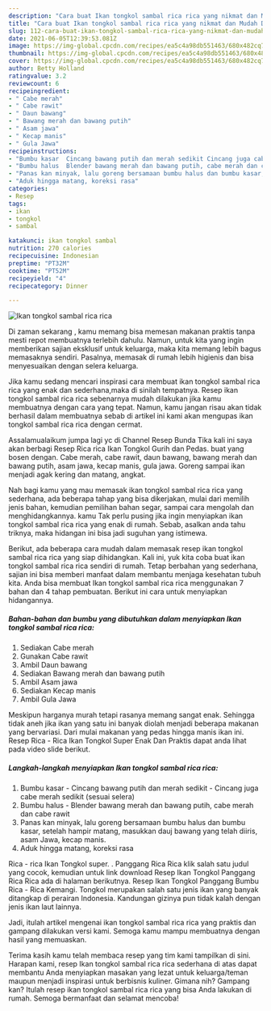 ```yaml
---
description: "Cara buat Ikan tongkol sambal rica rica yang nikmat dan Mudah Dibuat"
title: "Cara buat Ikan tongkol sambal rica rica yang nikmat dan Mudah Dibuat"
slug: 112-cara-buat-ikan-tongkol-sambal-rica-rica-yang-nikmat-dan-mudah-dibuat
date: 2021-06-05T12:39:53.081Z
image: https://img-global.cpcdn.com/recipes/ea5c4a98db551463/680x482cq70/ikan-tongkol-sambal-rica-rica-foto-resep-utama.jpg
thumbnail: https://img-global.cpcdn.com/recipes/ea5c4a98db551463/680x482cq70/ikan-tongkol-sambal-rica-rica-foto-resep-utama.jpg
cover: https://img-global.cpcdn.com/recipes/ea5c4a98db551463/680x482cq70/ikan-tongkol-sambal-rica-rica-foto-resep-utama.jpg
author: Betty Holland
ratingvalue: 3.2
reviewcount: 6
recipeingredient:
- " Cabe merah"
- " Cabe rawit"
- " Daun bawang"
- " Bawang merah dan bawang putih"
- " Asam jawa"
- " Kecap manis"
- " Gula Jawa"
recipeinstructions:
- "Bumbu kasar  Cincang bawang putih dan merah sedikit Cincang juga cabe merah sedikit (sesuai selera)"
- "Bumbu halus  Blender bawang merah dan bawang putih, cabe merah dan cabe rawit"
- "Panas kan minyak, lalu goreng bersamaan bumbu halus dan bumbu kasar, setelah hampir matang, masukkan dauj bawang yang telah diiris, asam Jawa, kecap manis."
- "Aduk hingga matang, koreksi rasa"
categories:
- Resep
tags:
- ikan
- tongkol
- sambal

katakunci: ikan tongkol sambal 
nutrition: 270 calories
recipecuisine: Indonesian
preptime: "PT32M"
cooktime: "PT52M"
recipeyield: "4"
recipecategory: Dinner

---
```



![Ikan tongkol sambal rica rica](https://img-global.cpcdn.com/recipes/ea5c4a98db551463/680x482cq70/ikan-tongkol-sambal-rica-rica-foto-resep-utama.jpg)

Di zaman  sekarang , kamu memang bisa memesan makanan praktis tanpa mesti repot membuatnya terlebih dahulu. Namun, untuk kita yang ingin memberikan sajian eksklusif untuk keluarga, maka kita memang lebih bagus memasaknya sendiri. Pasalnya, memasak di rumah lebih higienis dan bisa menyesuaikan dengan selera keluarga.

Jika kamu sedang mencari inspirasi cara membuat ikan tongkol sambal rica rica yang enak dan sederhana,maka di sinilah tempatnya. Resep ikan tongkol sambal rica rica  sebenarnya mudah dilakukan jika kamu membuatnya dengan cara yang tepat. Namun, kamu jangan risau akan tidak berhasil dalam membuatnya 
sebab di artikel ini kami akan mengupas ikan tongkol sambal rica rica dengan cermat.  

Assalamualaikum jumpa lagi yc di Channel Resep Bunda Tika kali ini saya akan berbagi Resep Rica rica Ikan Tongkol Gurih dan Pedas. buat yang bosen dengan. Cabe merah, cabe rawit, daun bawang, bawang merah dan bawang putih, asam jawa, kecap manis, gula jawa. Goreng sampai ikan menjadi agak kering dan matang, angkat.

Nah bagi kamu yang mau memasak ikan tongkol sambal rica rica yang sederhana, ada beberapa tahap yang bisa dikerjakan, mulai dari memilih jenis bahan, kemudian pemilihan bahan segar, sampai cara mengolah dan menghidangkannya. kamu Tak perlu pusing jika ingin menyiapkan ikan tongkol sambal rica rica yang enak di rumah. Sebab, asalkan anda  tahu triknya, maka hidangan ini bisa jadi suguhan yang istimewa.

Berikut, ada beberapa cara mudah dalam memasak resep ikan tongkol sambal rica rica yang siap dihidangkan. Kali ini, yuk kita coba buat ikan tongkol sambal rica rica sendiri di rumah. Tetap berbahan yang sederhana, sajian ini bisa memberi manfaat dalam membantu menjaga kesehatan tubuh kita. Anda bisa membuat Ikan tongkol sambal rica rica menggunakan 7 bahan dan 4 tahap pembuatan. Berikut ini cara untuk menyiapkan hidangannya.

<!--inarticleads1-->

##### Bahan-bahan dan bumbu yang dibutuhkan dalam menyiapkan Ikan tongkol sambal rica rica:

1. Sediakan  Cabe merah
1. Gunakan  Cabe rawit
1. Ambil  Daun bawang
1. Sediakan  Bawang merah dan bawang putih
1. Ambil  Asam jawa
1. Sediakan  Kecap manis
1. Ambil  Gula Jawa


Meskipun harganya murah tetapi rasanya memang sangat enak. Sehingga tidak aneh jika ikan yang satu ini banyak diolah menjadi beberapa makanan yang bervariasi. Dari mulai makanan yang pedas hingga manis ikan ini. Resep Rica - Rica Ikan Tongkol Super Enak Dan Praktis dapat anda lihat pada video slide berikut. 

<!--inarticleads2-->

##### Langkah-langkah menyiapkan Ikan tongkol sambal rica rica:

1. Bumbu kasar  - Cincang bawang putih dan merah sedikit - Cincang juga cabe merah sedikit (sesuai selera)
1. Bumbu halus  - Blender bawang merah dan bawang putih, cabe merah dan cabe rawit
1. Panas kan minyak, lalu goreng bersamaan bumbu halus dan bumbu kasar, setelah hampir matang, masukkan dauj bawang yang telah diiris, asam Jawa, kecap manis.
1. Aduk hingga matang, koreksi rasa


Rica - rica Ikan Tongkol super. . Panggang Rica Rica klik salah satu judul yang cocok, kemudian untuk link download Resep Ikan Tongkol Panggang Rica Rica ada di halaman berikutnya. Resep Ikan Tongkol Panggang Bumbu Rica - Rica Kemangi. Tongkol merupakan salah satu jenis ikan yang banyak ditangkap di perairan Indonesia. Kandungan gizinya pun tidak kalah dengan jenis ikan laut lainnya. 

Jadi, itulah artikel mengenai  ikan tongkol sambal rica rica  yang praktis dan gampang dilakukan versi kami. Semoga kamu mampu membuatnya dengan hasil yang memuaskan. 

Terima kasih kamu telah membaca resep yang tim kami tampilkan di sini. Harapan kami, resep  Ikan tongkol sambal rica rica sederhana di atas dapat membantu Anda menyiapkan masakan yang lezat untuk keluarga/teman maupun menjadi inspirasi untuk berbisnis kuliner. Gimana nih? Gampang kan? Itulah resep ikan tongkol sambal rica rica yang bisa Anda lakukan di rumah. Semoga bermanfaat dan selamat mencoba!

